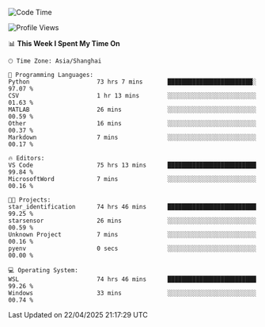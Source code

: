 <!--START_SECTION:waka-->
![Code Time](http://img.shields.io/badge/Code%20Time-2%2C706%20hrs%2034%20mins-blue)

![Profile Views](http://img.shields.io/badge/Profile%20Views-0-blue)

📊 **This Week I Spent My Time On** 

```text
🕑︎ Time Zone: Asia/Shanghai

💬 Programming Languages: 
Python                   73 hrs 7 mins       ████████████████████████░   97.07 % 
CSV                      1 hr 13 mins        ░░░░░░░░░░░░░░░░░░░░░░░░░   01.63 % 
MATLAB                   26 mins             ░░░░░░░░░░░░░░░░░░░░░░░░░   00.59 % 
Other                    16 mins             ░░░░░░░░░░░░░░░░░░░░░░░░░   00.37 % 
Markdown                 7 mins              ░░░░░░░░░░░░░░░░░░░░░░░░░   00.17 % 

🔥 Editors: 
VS Code                  75 hrs 13 mins      █████████████████████████   99.84 % 
MicrosoftWord            7 mins              ░░░░░░░░░░░░░░░░░░░░░░░░░   00.16 % 

🐱‍💻 Projects: 
star_identification      74 hrs 46 mins      █████████████████████████   99.25 % 
starsensor               26 mins             ░░░░░░░░░░░░░░░░░░░░░░░░░   00.59 % 
Unknown Project          7 mins              ░░░░░░░░░░░░░░░░░░░░░░░░░   00.16 % 
pyenv                    0 secs              ░░░░░░░░░░░░░░░░░░░░░░░░░   00.00 % 

💻 Operating System: 
WSL                      74 hrs 46 mins      █████████████████████████   99.26 % 
Windows                  33 mins             ░░░░░░░░░░░░░░░░░░░░░░░░░   00.74 % 
```


 Last Updated on 22/04/2025 21:17:29 UTC
<!--END_SECTION:waka-->